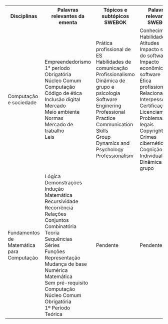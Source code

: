<table>
    <tr>
      <th>Disciplinas</th>
      <th>Palavras relevantes da ementa</th>
      <th>Tópicos e subtópicos SWEBOK</th>
      <th>Palavras relevantes SWEBOK</th>
    </tr>
    <tr>
        <td>Computação e sociedade</td>
            <td>Empreendedorismo</br>
                1° período</br>
                Obrigatória</br>
                Núcleo Comum</br>
                Computação</br>	
                Código de ética</br>
                Inclusão digital</br>
                Mercado</br>
                Meio ambiente</br>
                Normas</br>	
                Mercado de trabalho</br>
                Leis</br>
            </td>
            <td>
                Prática profissional de ES</br>
                Habilidades de comunicação</br>
                Profissionalismo</br>
                Dinâmica de grupo e psicologia</br>
                Software Enginering Professional Practice</br>
                Communication Skills</br>
                Group Dynamics and Psychology</br>
                Professionalism</br>
            </td>
            <td>
                Conhecimentos</br>
                Habilidades</br>
                Atitudes</br>
                Impacto social do software</br>
                Impacto econômico do software</br>
                Ética profissional</br>
                Relacionamento Interpessoal</br>
                Certificação</br>
                Licenciamento</br>
                Problemas legais</br>
                Copyrights</br>
                Crimes cibernéticos</br>
                Cognição Individual</br>
                Dinâmica de grupo</br>
            </td>
    </tr>
    <tr>
        <td>Fundamentos de Matemática para Computação</td>
            <td>
                Lógica</br>	
                Demonstrações</br>	
                Indução</br>	
                Matemática</br>	
                Recursividade</br>	
                Recorrência</br>	
                Relações</br>	
                Conjuntos</br>	
                Combinatória</br>	
                Teoria</br>	
                Sequências</br>	
                Séries</br>	
                Funções</br>	
                Representação</br>	
                Mudança de base</br>	
                Numérica</br>	
                Matemática</br>	
                Sem pré-requisito</br>	
                Computação</br>	
                Núcleo Comum</br>	
                Obrigatória</br>	
                1º Período</br>	
                Teórica</br>
            </td>
            <td>
                Pendente</br>
            </td>
            <td>
                Pendente</br>
            </td>
    </tr>
</table>




